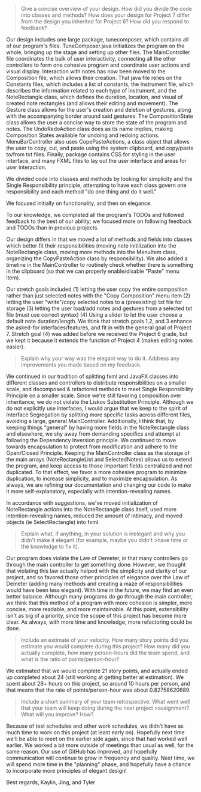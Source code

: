 >Give a concise overview of your design. How did you divide the code into classes and methods? How does your design for Project 7 differ from the design you inherited for Project 6? How did you respond to feedback?

Our design includes one large package, tunecomposer, which contains all of our program's files. TuneComposer.java initializes the program on the whole, bringing up the stage and setting up other files. The MainController file coordinates the bulk of user interactivity, connecting all the other controllers to form one cohesive program and coordinate user actions and visual display. Interaction with notes has now been moved to the Composition file, which allows their creation. That java file relies on the Constants files, which includes a list of constants, the Instrument file, which describes the information related to each type of instrument, and the NoteRectangle class, which defines the duration, location, and visual of created note rectangles (and allows their editing and movement). The Gesture class allows for the user's creation and deletion of gestures, along with the accompanying border around said gestures. The CompositionState class allows the user a concise way to store the state of the program and notes. The UndoRedoAction class does as its name implies, making Composition States available for undoing and redoing actions. MenuBarController also uses CopePasteActions, a class object that allows the user to copy, cut, and paste using the system clipboard, and copy/paste to/from txt files. Finally, package contains CSS for styling in the user interface, and many FXML files to lay out the user interface and areas for user interaction.

We divided code into classes and methods by looking for simplicity and the Single Responsibility principle, attempting to have each class govern one responsibility and each method "do one thing and do it well."

We focused initially on functionality, and then on elegance. 

To our knowledge, we completed all the program's TODOs and followed feedback to the best of our ability; we focused more on following feedback and TODOs than in previous projects. 

Our design differs in that we moved a lot of methods and fields into classes which better fit their responsibilities (moving note initilization into the NoteRectangle class, moving more methods into the MenuItem class, organizing the CopyPasteAction class by responsibility). We also added a timeline in the MainController to routinely check whether there is something in the clipboard (so that we can properly enable/disable "Paste" menu item).

Our stretch goals included (1) letting the user copy the entire composition rather than just selected notes with the "Copy Composition" menu item (2) letting the user "write"/copy selected notes to a (preexisting) txt file for storage (3) letting the user load/add notes and gestures from a selected txt file (must use correct syntax) (4) Using a slider to let the user choose a default note duration/length. We think that stretch goals 1,2, and 3 enhance the asked-for interfaces/features, and fit in with the general goal of Project 7. Stretch goal (4) was added before we received the Project 6 grade, but we kept it because it extends the function of Project 4 (makes editing notes easier).

>Explain why your way was the elegant way to do it. Address any improvements you made based on my feedback.

We continued in our tradition of splitting fxml and JavaFX classes into different classes and controllers to distribute responsibilities on a smaller scale, and decomposed & refactored methods to meet Single Responsibility Principle on a smaller scale. Since we're still favoring composition over inheritance, we do not violate the Liskov Substitution Principle. Although we do not explicitly use interfaces, I would argue that we keep to the spirit of Interface Segregation by splitting more specific tasks across different files, avoiding a large, general MainController. Additionally, I think that, by keeping things "general" by having more fields in the NoteRectangle class and elsewhere, we shy away from demanding specifics and attempt at following the Dependency Inversion principle. We continued to move towards encapsulation to protect from modification and adhere to the Open/Closed Principle. Keeping the MainController class as the storage of the main arrays (NoteRectangleList and SelectedNotes) allows us to extend the program, and keep access to those important fields centralized and not duplicated. To that effect, we favor a more cohesive program to minimize duplication, to increase simplicity, and to maximize encapsulation. As always, we are refining our documentation and changing our code to make it more self-explanatory, especially with intention-revealing names.

In accordance with suggestions, we've moved initialization of NoteRectangle actions into the NoteRectangle class itself, used more intention-revealing names, reduced the amount of intimacy, and moved objects (ie SelectRectangle) into fxml.

>Explain what, if anything, in your solution is inelegant and why you didn't make it elegant (for example, maybe you didn't >have time or the knowledge to fix it).

Our program does violate the Law of Demeter, in that many controllers go through the main controller to get something done. However, we thought that violating this law actually helped with the simplicity and clarity of our project, and so favored those other principles of elegance over the Law of Demeter (adding many methods and creating a maze of responsibilities would have been less elegant). With time in the future, we may find an even better balance. Although many programs do go through the main controller, we think that this method of a program with more cohesion is simpler, more concise, more readable, and more maintainable. At this point, extensibility isn't as big of a priority, since the scope of this project has become more clear. As always, with more time and knowledge, more refactoring could be done.

>Include an estimate of your velocity. How many story points did you estimate you would complete during this project? How many did you actually complete, how many person-hours did the team spend, and what is the ratio of points/person-hour?

We estimated that we would complete 21 story points, and actually ended up completed about 24 (still working at getting better at estimation). We spent about 29+ hours on this project, so around 10 hours per person, and that means that the rate of points/person-hour was about 0.82758620689.

>Include a short summary of your team retrospective. What went well that your team will keep doing during the next project >assignment? What will you improve? How?

Because of test schedules and other work schedules, we didn't have as much time to work on this project (at least early on). Hopefully next time we'll be able to meet on the earlier side again, since that had worked well earlier. We worked a bit more outside of meetings than usual as well, for the same reason. Our use of GitHub has improved, and hopefully communication will continue to grow in frequency and quality. Next time, we will spend more time in the "planning" phase, and hopefully have a chance to incorporate more principles of elegant design!

Best regards,
Kaylin, Jing, and Tyler

